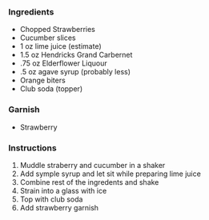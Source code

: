 ### Ingredients
- Chopped Strawberries
- Cucumber slices
- 1 oz lime juice (estimate)
- 1.5 oz Hendricks Grand Carbernet
- .75 oz Elderflower Liquour
- .5 oz agave syrup (probably less)
- Orange biters
- Club soda (topper)

### Garnish
- Strawberry

### Instructions 
1. Muddle straberry and cucumber in a shaker
2. Add symple syrup and let sit while preparing lime juice
3. Combine rest of the ingredents and shake
4. Strain into a glass with ice
5. Top with club soda
6. Add strawberry garnish
